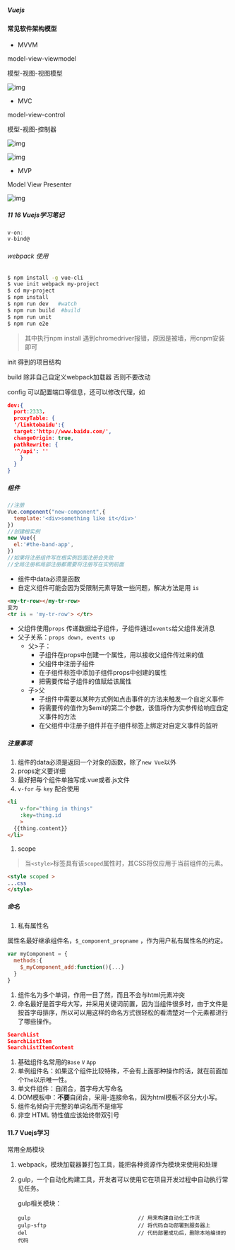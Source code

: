 ##### Vuejs

#### 常见软件架构模型

[阮一峰]: http://www.ruanyifeng.com/blog/2015/02/mvcmvp_mvvm.html	"MVC，MVP 和 MVVM 的图示"



- MVVM

model-view-viewmodel

模型-视图-视图模型

![img](http://image.beekka.com/blog/2015/bg2015020110.png)

- MVC 

model-view-control

模型-视图-控制器

![img](http://image.beekka.com/blog/2015/bg2015020106.png)

![img](http://image.beekka.com/blog/2015/bg2015020107.png)

- MVP

Model View Presenter

![img](http://image.beekka.com/blog/2015/bg2015020109.png)



##### 11 16 Vuejs学习笔记

```js
v-on:
v-bind@
```

###### webpack 使用

```bash
$ npm install -g vue-cli
$ vue init webpack my-project
$ cd my-project
$ npm install
$ npm run dev	#watch
$ npm run build  #build
$ npm run unit
$ npm run e2e
```

> 其中执行npm install 遇到chromedriver报错，原因是被墙，用cnpm安装即可

init 得到的项目结构

build 除非自己自定义webpack加载器 否则不要改动

config 可以配置端口等信息，还可以修改代理，如

```json
dev:{
  port:2333，
  proxyTable: {
  '/linktobaidu':{
  target:'http://www.baidu.com/',
  changeOrigin: true,
  pathRewrite: {
  '^/api': ''
	}
  }
}
```



##### 组件

```js
//注册
Vue.component("new-component",{
  template:'<div>something like it</div>'
})
//创建根实例
new Vue({
  el:'#the-band-app',
})
//如果将注册组件写在根实例后面注册会失败
//全局注册和局部注册都需要将注册写在实例前面
```

- 组件中data必须是函数
- 自定义组件可能会因为受限制元素导致一些问题，解决方法是用 `is`

```html
<my-tr-row></my-tr-row>
变为
<tr is = 'my-tr-row'> </tr>
```

- 父组件使用`props` 传递数据给子组件，子组件通过`events`给父组件发消息
- 父子关系：`props down, events up`
  - 父>子：
    - 子组件在props中创建一个属性，用以接收父组件传过来的值
    - 父组件中注册子组件
    - 在子组件标签中添加子组件props中创建的属性
    - 把需要传给子组件的值赋给该属性
  - 子>父
    - 子组件中需要以某种方式例如点击事件的方法来触发一个自定义事件
    - 将需要传的值作为$emit的第二个参数，该值将作为实参传给响应自定义事件的方法
    - 在父组件中注册子组件并在子组件标签上绑定对自定义事件的监听

##### 注意事项

1. 组件的data必须是返回一个对象的函数，除了`new Vue`以外
2. props定义要详细
3. 最好把每个组件单独写成.vue或者.js文件
4. `v-for` 与 `key` 配合使用

```html
<li 
    v-for="thing in things" 
    :key=thing.id
    >
  {{thing.content}}
</li>
```

1. scope

> 当`<style>`标签具有该`scoped`属性时，其CSS将仅应用于当前组件的元素。

```html
<style scoped >
...css
</style>
```

##### 命名

1. 私有属性名

属性名最好继承组件名，`$_component_propname` ，作为用户私有属性名的约定。

```js
var myComponent = {
  methods:{
    $_myComponent_add:function(){...}
  }
}
```



1. 组件名为多个单词，作用一目了然，而且不会与html元素冲突
2. 命名最好是首字母大写，并采用关键词前置，因为当组件很多时，由于文件是按首字母排序，所以可以用这样的命名方式很轻松的看清楚对一个元素都进行了哪些操作。

```json
SearchList
SearchListItem
SearchListItemContent
```

1. 基础组件名常用的`Base` `V` `App`
2. 单例组件名：如果这个组件比较特殊，不会有上面那种操作的话，就在前面加个`The`以示唯一性。
3. 单文件组件：自闭合，首字母大写命名
4. DOM模板中：**不要**自闭合，采用-连接命名，因为html模板不区分大小写。
5. 组件名倾向于完整的单词名而不是缩写
6. 非空 HTML 特性值应该始终带双引号 

#### 11.7 Vuejs学习

常用全局模块

1. webpack，模块加载器兼打包工具，能把各种资源作为模块来使用和处理

2. gulp，一个自动化构建工具，开发者可以使用它在项目开发过程中自动执行常见任务。

   gulp相关模块：

   ```
   gulp                                  // 用来构建自动化工作流
   gulp-sftp                             // 将代码自动部署到服务器上
   del                                   // 代码部署成功后，删除本地编译的代码
   ```